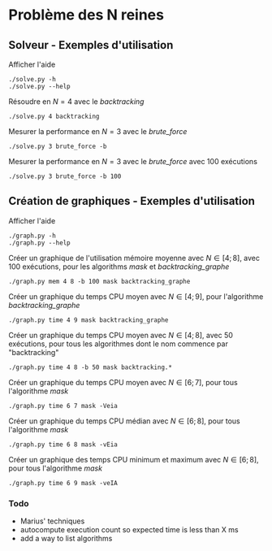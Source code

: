 # Problème des N reines

## Solveur - Exemples d'utilisation

Afficher l'aide

`./solve.py -h`\
`./solve.py --help`

Résoudre en $N=4$ avec le *backtracking*

`./solve.py 4 backtracking`

Mesurer la performance en $N=3$ avec le *brute_force*

`./solve.py 3 brute_force -b`

Mesurer la performance en $N=3$ avec le *brute_force* avec 100 exécutions

`./solve.py 3 brute_force -b 100`

## Création de graphiques - Exemples d'utilisation

Afficher l'aide

`./graph.py -h`\
`./graph.py --help`

Créer un graphique de l'utilisation mémoire moyenne avec $N\in[4;8]$, avec 100 exécutions, pour les algorithms *mask* et *backtracking_graphe*

`./graph.py mem 4 8 -b 100 mask backtracking_graphe`

Créer un graphique du temps CPU moyen avec $N\in[4;9]$, pour l'algorithme *backtracking_graphe*

`./graph.py time 4 9 mask backtracking_graphe`

Créer un graphique du temps CPU moyen avec $N\in[4;8]$, avec 50 exécutions, pour tous les algorithmes dont le nom commence par "backtracking"

`./graph.py time 4 8 -b 50 mask backtracking.*`

Créer un graphique du temps CPU moyen avec $N\in[6;7]$, pour tous l'algorithme *mask*

`./graph.py time 6 7 mask -Veia`

Créer un graphique du temps CPU médian avec $N\in[6;8]$, pour tous l'algorithme *mask*

`./graph.py time 6 8 mask -vEia`

Créer un graphique des temps CPU minimum et maximum avec $N\in[6;8]$, pour tous l'algorithme *mask*

`./graph.py time 6 9 mask -veIA`

### Todo

- Marius' techniques
- autocompute execution count so expected time is less than X ms
- add a way to list algorithms
